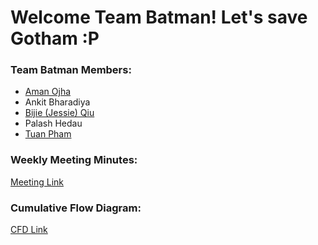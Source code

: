 # Welcome Team Batman! Let's save Gotham :P
### Team Batman Members:
- [Aman Ojha](https://github.com/amanvojha)
- Ankit Bharadiya
- [Bijie (Jessie) Qiu](https://github.com/jessieqiu)
- Palash Hedau
- [Tuan Pham](https://github.com/ttpham0111)

### Weekly Meeting Minutes:
[Meeting Link](https://github.com/nguyensjsu/cmpe202-batman/wiki/Minutes-of-Meeting)

### Cumulative Flow Diagram:
[CFD Link](https://docs.google.com/a/sjsu.edu/spreadsheets/d/1yeUd_XgQ2K1DcWozzRqyIWE--iZSVyfMr1UxYcWPbS8/edit?usp=sharing)
